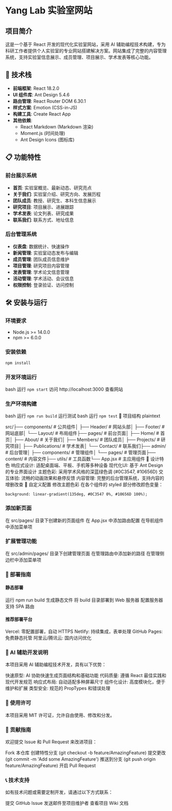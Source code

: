 # Yang Lab 实验室网站

## 项目简介

这是一个基于 React 开发的现代化实验室网站，采用 AI 辅助编程技术构建，专为科研工作者提供个人实验室的专业网站搭建解决方案。网站集成了完整的内容管理系统，支持实验室信息展示、成员管理、项目展示、学术发表等核心功能。

## 🚀 技术栈

- **前端框架**: React 18.2.0
- **UI 组件库**: Ant Design 5.4.6
- **路由管理**: React Router DOM 6.30.1
- **样式方案**: Emotion (CSS-in-JS)
- **构建工具**: Create React App
- **其他依赖**: 
  - React Markdown (Markdown 渲染)
  - Moment.js (时间处理)
  - Ant Design Icons (图标库)

## 📋 功能特性

### 前台展示系统
- **首页**: 实验室概览、最新动态、研究亮点
- **关于我们**: 实验室介绍、研究方向、发展历程
- **团队成员**: 教授、研究生、本科生信息展示
- **研究项目**: 项目展示、进展跟踪
- **学术发表**: 论文列表、研究成果
- **联系我们**: 联系方式、地址信息

### 后台管理系统
- **仪表盘**: 数据统计、快速操作
- **新闻管理**: 实验室动态发布与编辑
- **成员管理**: 团队成员信息维护
- **项目管理**: 研究项目内容管理
- **发表管理**: 学术论文信息管理
- **活动管理**: 学术活动、会议信息
- **权限控制**: 登录验证、访问控制

## 🛠️ 安装与运行

### 环境要求
- Node.js >= 14.0.0
- npm >= 6.0.0

### 安装依赖
```bash
npm install
```

### 开发环境运行
bash
运行
```npm start```
访问 http://localhost:3000 查看网站

### 生产环境构建
bash
运行
```npm run build```
运行测试
bash
运行
```npm test```
📁 项目结构
plaintext

src/├── components/          # 公共组件│   ├── Header/         # 网站头部│   ├── Footer/         # 网站底部│   └── Layout/         # 布局组件├── pages/              # 前台页面│   ├── Home/           # 首页│   ├── About/          # 关于我们│   ├── Members/        # 团队成员│   ├── Projects/       # 研究项目│   ├── Publications/   # 学术发表│   └── Contact/        # 联系我们├── admin/              # 后台管理│   ├── components/     # 管理组件│   └── pages/          # 管理页面├── content/            # 内容文件├── utils/              # 工具函数└── App.jsx             # 主应用组件
🎨 设计特色
响应式设计: 适配桌面端、平板、手机等多种设备
现代化UI: 基于 Ant Design 的专业界面设计
主题色彩: 采用学术风格的深蓝绿色调 (#0C3547, #10656D)
交互体验: 流畅的动画效果和悬停反馈
内容管理: 完整的后台管理系统，支持内容的增删改查
🔧 自定义配置
修改主题色彩
在各个组件的 styled 部分修改颜色变量：

```background: linear-gradient(135deg, #0C3547 0%, #10656D 100%);```

### 添加新页面
在 src/pages/ 目录下创建新的页面组件
在 App.jsx 中添加路由配置
在导航组件中添加菜单项
### 扩展管理功能
在 src/admin/pages/ 目录下创建管理页面
在管理路由中添加新的路径
在管理侧边栏中添加菜单项
### 🚀 部署指南
#### 静态部署
运行 npm run build 生成静态文件
将 build 目录部署到 Web 服务器
配置服务器支持 SPA 路由
#### 推荐部署平台
Vercel: 零配置部署，自动 HTTPS
Netlify: 持续集成，表单处理
GitHub Pages: 免费静态托管
阿里云/腾讯云: 国内访问优化
### 🤖 AI 辅助开发说明
本项目采用 AI 辅助编程技术开发，具有以下优势：

快速原型: AI 协助快速生成页面结构和基础功能
代码质量: 遵循 React 最佳实践和现代开发规范
响应式布局: 自动适配多种屏幕尺寸
组件化设计: 高度模块化，便于维护和扩展
类型安全: 规范的 PropTypes 和错误处理
### 📝 使用许可
本项目采用 MIT 许可证，允许自由使用、修改和分发。

### 🤝 贡献指南
欢迎提交 Issue 和 Pull Request 来改进项目：

Fork 本仓库
创建特性分支 (git checkout -b feature/AmazingFeature)
提交更改 (git commit -m 'Add some AmazingFeature')
推送到分支 (git push origin feature/AmazingFeature)
开启 Pull Request
### 📞 技术支持
如有技术问题或需要定制开发，请通过以下方式联系：

提交 GitHub Issue
发送邮件至项目维护者
查看项目 Wiki 文档